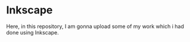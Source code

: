 # Inkscape

Here, in this repository, I am gonna upload some of my work which i had done using Inkscape.
